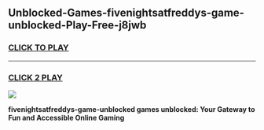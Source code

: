 
## Unblocked-Games-fivenightsatfreddys-game-unblocked-Play-Free-j8jwb
<h3>
<a href="https://premium76.site?title=fivenightsatfreddys-game-unblocked&ref=21A">CLICK TO PLAY</a></h3>
<hr>

<h3>
<a href="https://premium76.site?title=fivenightsatfreddys-game-unblocked&ref=21A">CLICK 2 PLAY</a>
  
</h3>

<a href="https://premium76.site?title=fivenightsatfreddys-game-unblocked&ref=21A"><img src="https://clearcache.store/games.png"></a>


**fivenightsatfreddys-game-unblocked games unblocked: Your Gateway to Fun and Accessible Online Gaming**
